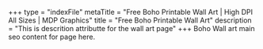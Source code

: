 +++
type = "indexFile"
metaTitle = "Free Boho Printable Wall Art | High DPI All Sizes | MDP Graphics"
title = "Free Boho Printable Wall Art"
description = "This is descrition attributte for the wall art page"
+++
Boho Wall art main seo content for page here.

